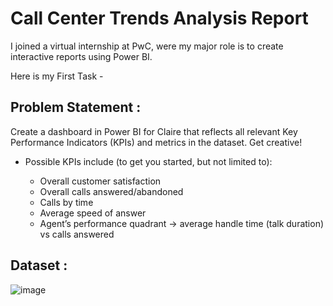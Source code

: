 # Call Center Trends Analysis Report
I joined a virtual internship at PwC, were my major role is to create interactive reports using Power BI.

Here is my First Task -


## Problem Statement :
Create a dashboard in Power BI for Claire that reflects all relevant Key Performance Indicators (KPIs) and metrics in the dataset. Get creative! 

- Possible KPIs include (to get you started, but not limited to):

  - Overall customer satisfaction
  - Overall calls answered/abandoned
  - Calls by time
  - Average speed of answer
  - Agent’s performance quadrant -> average handle time (talk duration) vs calls answered

## Dataset :

![image](https://github.com/Tanvi-19/Data-Visualization/assets/84302681/8c85de19-3d75-48bf-8057-fd7216b1b1dc)
